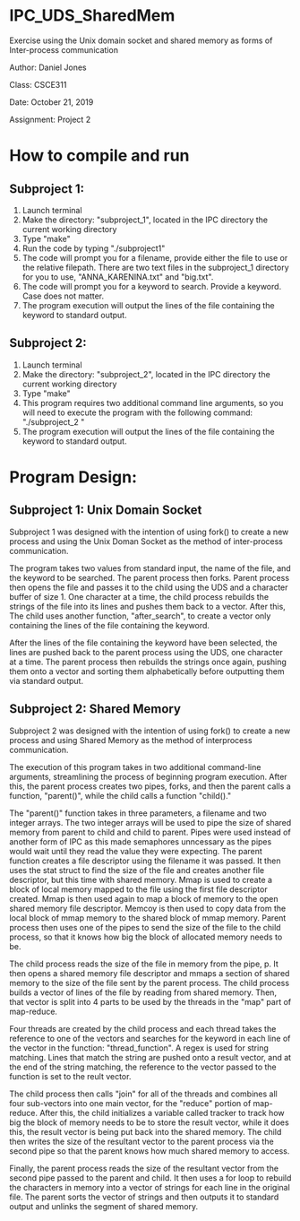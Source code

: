 # IPC_UDS_SharedMem

Exercise using the Unix domain socket and shared memory as forms of Inter-process communication

Author: Daniel Jones

Class: CSCE311

Date: October 21, 2019

Assignment: Project 2

# How to compile and run

## Subproject 1:

1. Launch terminal 
2. Make the directory: "subproject_1", located in the IPC directory the current 
    working directory 
3. Type "make"
4. Run the code by typing "./subproject1"
5. The code will prompt you for a filename, provide either the file to use
    or the relative filepath. There are two text files in the subproject_1 
    directory for you to use, "ANNA_KARENINA.txt" and "big.txt".
6. The code will prompt you for a keyword to search. Provide a keyword. Case 
    does not matter.
7. The program execution will output the lines of the file containing the 
    keyword to standard output.



## Subproject 2:

1. Launch terminal 
2. Make the directory: "subproject_2", located in the IPC directory the current 
    working directory 
3. Type "make"            
4. This program requires two additional command line arguments, so you will 
    need to execute the program with the following command:
    "./subproject_2 <filename> <keyword>"
6. The program execution will output the lines of the file containing the 
    keyword to standard output.   


# Program Design:

## Subproject 1: Unix Domain Socket

Subproject 1 was designed with the intention of using fork() to create a new process and 
using the Unix Doman Socket as the method of inter-process communication. 

The program takes two values from standard input, the name of the file, and the keyword to 
be searched. The parent process then forks. Parent process then opens the file and passes it
to the child using the UDS and a character buffer of size 1. One character at a time, the child 
process rebuilds the strings of the file into its lines and pushes them back to a vector. After this,
The child uses another function, "after_search", to create a vector only containing the lines of the 
file containing the keyword. 

After the lines of the file containing the keyword have been selected, the lines are pushed back to 
the parent process using the UDS, one character at a time. The parent process then rebuilds the strings once again, pushing them onto a vector and sorting them alphabetically before outputting them via standard output.

## Subproject 2: Shared Memory 

Subproject 2 was designed with the intention of using fork() to create a new process and using Shared Memory as the method of interprocess communication.

The execution of this program takes in two additional command-line arguments, streamlining the process of beginning
program execution. After this, the parent process creates two pipes, forks, and then the parent calls a function,
"parent()", while the child calls a function "child()." 

The "parent()" function takes in three parameters, a filename and two integer arrays. The two integer arrays
will be used to pipe the size of shared memory from parent to child and child to parent. Pipes were used instead of 
another form of IPC as this made semaphores unncessary as the pipes would wait until they read the value they were expecting. 
The parent function creates a file descriptor using the filename it was passed. It then uses the stat struct to find the size
of the file and creates another file descriptor, but this time with shared memory. Mmap is used to create a block of local 
memory mapped to the file using the first file descriptor created. Mmap is then used again to map a block of memory to the 
open shared memory file descriptor. Memcoy is then used to copy data from the local block of mmap memory to the shared block 
of mmap memory. Parent process then uses one of the pipes to send the size of the file to the child process, so that it knows 
how big the block of allocated memory needs to be.

The child process reads the size of the file in memory from the pipe, p. It then opens a shared memory file descriptor and 
mmaps a section of shared memory to the size of the file sent by the parent process. The child process builds a vector 
of lines of the file by reading from shared memory. Then, that vector is split into 4 parts to be used by the threads
in the "map" part of map-reduce. 

Four threads are created by the child process and each thread takes the reference to one of the vectors and searches for the 
keyword in each line of the vector in the function: "thread_function". A regex is used for string matching. 
Lines that match the string are pushed onto a result vector, and at the end of the string matching, the reference to the 
vector passed to the function is set to the reult vector.

The child process then calls "join" for all of the threads and combines all four sub-vectors into one main vector,
for the "reduce" portion of map-reduce. After this, the child initializes a variable called tracker to track how big the 
block of memory needs to be to store the result vector, while it does this, the result vector is being put back into the 
shared memory. The child then writes the size of the resultant vector to the parent process via the second pipe so that the parent knows how much shared memory to access.

Finally, the parent process reads the size of the resultant vector from the second pipe passed to the parent and child.
It then uses a for loop to rebuild the characters in memory into a vector of strings for each line in the original file.
The parent sorts the vector of strings and then outputs it to standard output and unlinks the segment of shared memory.



